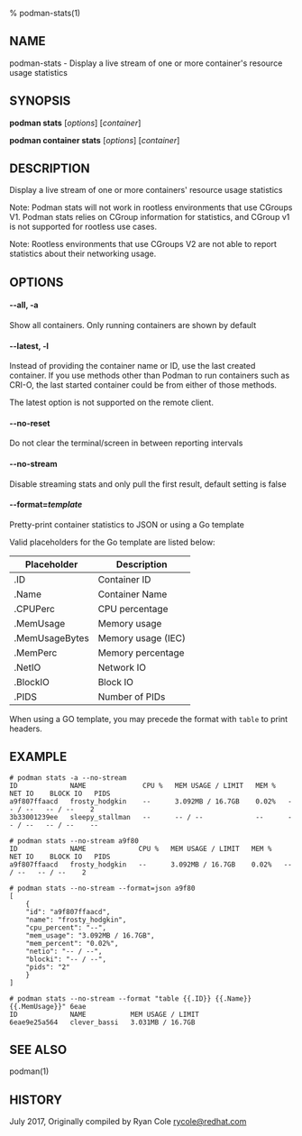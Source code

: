 % podman-stats(1)

## NAME
podman\-stats - Display a live stream of one or more container's resource usage statistics

## SYNOPSIS
**podman stats** [*options*] [*container*]

**podman container stats** [*options*] [*container*]

## DESCRIPTION
Display a live stream of one or more containers' resource usage statistics

Note:  Podman stats will not work in rootless environments that use CGroups V1.
Podman stats relies on CGroup information for statistics, and CGroup v1 is not
supported for rootless use cases.

Note: Rootless environments that use CGroups V2 are not able to report statistics
about their networking usage.

## OPTIONS

#### **--all**, **-a**

Show all containers.  Only running containers are shown by default

#### **--latest**, **-l**

Instead of providing the container name or ID, use the last created container. If you use methods other than Podman
to run containers such as CRI-O, the last started container could be from either of those methods.

The latest option is not supported on the remote client.

#### **--no-reset**

Do not clear the terminal/screen in between reporting intervals

#### **--no-stream**

Disable streaming stats and only pull the first result, default setting is false

#### **--format**=*template*

Pretty-print container statistics to JSON or using a Go template

Valid placeholders for the Go template are listed below:

| **Placeholder** | **Description**    |
| --------------- | ------------------ |
| .ID             | Container ID       |
| .Name           | Container Name     |
| .CPUPerc        | CPU percentage     |
| .MemUsage       | Memory usage       |
| .MemUsageBytes  | Memory usage (IEC) |
| .MemPerc        | Memory percentage  |
| .NetIO          | Network IO         |
| .BlockIO        | Block IO           |
| .PIDS           | Number of PIDs     |

When using a GO template, you may precede the format with `table` to print headers.

## EXAMPLE

```
# podman stats -a --no-stream
ID             NAME              CPU %   MEM USAGE / LIMIT   MEM %   NET IO    BLOCK IO   PIDS
a9f807ffaacd   frosty_hodgkin    --      3.092MB / 16.7GB    0.02%   -- / --   -- / --    2
3b33001239ee   sleepy_stallman   --      -- / --             --      -- / --   -- / --    --
```

```
# podman stats --no-stream a9f80
ID             NAME             CPU %   MEM USAGE / LIMIT   MEM %   NET IO    BLOCK IO   PIDS
a9f807ffaacd   frosty_hodgkin   --      3.092MB / 16.7GB    0.02%   -- / --   -- / --    2
```

```
# podman stats --no-stream --format=json a9f80
[
    {
	"id": "a9f807ffaacd",
	"name": "frosty_hodgkin",
	"cpu_percent": "--",
	"mem_usage": "3.092MB / 16.7GB",
	"mem_percent": "0.02%",
	"netio": "-- / --",
	"blocki": "-- / --",
	"pids": "2"
    }
]
```

```
# podman stats --no-stream --format "table {{.ID}} {{.Name}} {{.MemUsage}}" 6eae
ID             NAME           MEM USAGE / LIMIT
6eae9e25a564   clever_bassi   3.031MB / 16.7GB
```

## SEE ALSO
podman(1)

## HISTORY
July 2017, Originally compiled by Ryan Cole <rycole@redhat.com>
